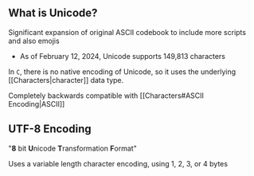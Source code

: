 ## What is Unicode?

Significant expansion of original ASCII codebook to include more scripts and also emojis

- As of February 12, 2024, Unicode supports 149,813 characters

In `C`, there is no native encoding of Unicode, so it uses the underlying [[Characters|character]] data type.

Completely backwards compatible with [[Characters#ASCII Encoding|ASCII]]

## UTF-8 Encoding

"**8** bit **U**nicode **T**ransformation **F**ormat"

Uses a variable length character encoding, using 1, 2, 3, or 4 bytes

